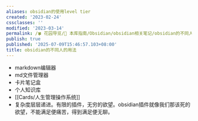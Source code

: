 ```yaml
---
aliases: obsidian的使用level tier
created: '2023-02-24'
cssclasses: ''
modified: '2023-03-14'
permalink: /🍀 花园导览/🧰 本库指南/Obsidian/obsidian相关笔记/obsidian的不同人的用法.md
publish: true
published: '2025-07-09T15:46:57.103+08:00'
title: obsidian的不同人的用法
---
```

- markdown编辑器  
- md文件管理器  
- 卡片笔记盒  
- 个人知识库  
- [[Cards/人生管理操作系统]]
- 复杂度层层递进。有限的插件，无穷的欲望。obsidian插件就像我们那该死的欲望，不能满足便痛苦，得到满足便无聊。